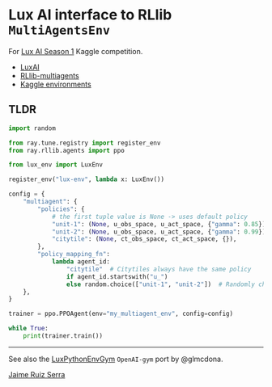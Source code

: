 
# Lux AI interface to RLlib `MultiAgentsEnv`

For [Lux AI Season 1](https://www.kaggle.com/c/lux-ai-2021) Kaggle competition.

* [LuxAI](https://github.com/Lux-AI-Challenge/Lux-Design-2021)
* [RLlib-multiagents](https://docs.ray.io/en/stable/rllib-package-ref.html#ray.rllib.env.MultiAgentEnv)  
* [Kaggle environments](https://github.com/Kaggle/kaggle-environments#training)  

## TLDR
```python
import random

from ray.tune.registry import register_env
from ray.rllib.agents import ppo

from lux_env import LuxEnv

register_env("lux-env", lambda x: LuxEnv())

config = {
    "multiagent": {
        "policies": {
            # the first tuple value is None -> uses default policy
            "unit-1": (None, u_obs_space, u_act_space, {"gamma": 0.85}),
            "unit-2": (None, u_obs_space, u_act_space, {"gamma": 0.99}),
            "citytile": (None, ct_obs_space, ct_act_space, {}),
        },
        "policy_mapping_fn":
            lambda agent_id:
                "citytile"  # Citytiles always have the same policy
                if agent_id.startswith("u_")
                else random.choice(["unit-1", "unit-2"])  # Randomly choose from unit policies
    },
}

trainer = ppo.PPOAgent(env="my_multiagent_env", config=config)

while True:
    print(trainer.train())
```

---
See also the [LuxPythonEnvGym](https://github.com/glmcdona/LuxPythonEnvGym) `OpenAI-gym` port by @glmcdona.

[Jaime Ruiz Serra](https://www.kaggle.com/ruizserra)
